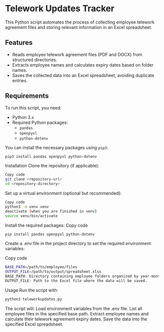 # Telework Updates Tracker

This Python script automates the process of collecting employee telework agreement files and storing relevant information in an Excel spreadsheet.

## Features

- Reads employee telework agreement files (PDF and DOCX) from structured directories.
- Extracts employee names and calculates expiry dates based on folder names.
- Saves the collected data into an Excel spreadsheet, avoiding duplicate entries.

## Requirements

To run this script, you need:

- Python 3.x
- Required Python packages:
  - `pandas`
  - `openpyxl`
  - `python-dotenv`

You can install the necessary packages using `pip3`:
```bash
pip3 install pandas openpyxl python-dotenv
```

Installation
Clone the repository (if applicable):
```bash
Copy code
git clone <repository-url>
cd <repository-directory>
```

Set up a virtual environment (optional but recommended):
```bash
Copy code
python3 -m venv venv
deactivate (when you are finished in venv)
source venv/bin/activate
```

Install the required packages:
Copy code
```bash
pip install pandas openpyxl python-dotenv
```
Create a .env file in the project directory to set the required environment variables:

Copy code
```bash
BASE_PATH=/path/to/employee/files
OUTPUT_FILE=/path/to/output/spreadsheet.xlsx
BASE_PATH: Directory containing employee folders organized by year-month.
OUTPUT_FILE: Path to the Excel file where the data will be saved.
```

Usage
Run the script with:
```bash
python3 teleworkupdates.py
```

The script will:
Load environment variables from the .env file.
List all employee files in the specified base path.
Extract employee names and calculate their telework agreement expiry dates.
Save the data into the specified Excel spreadsheet.
